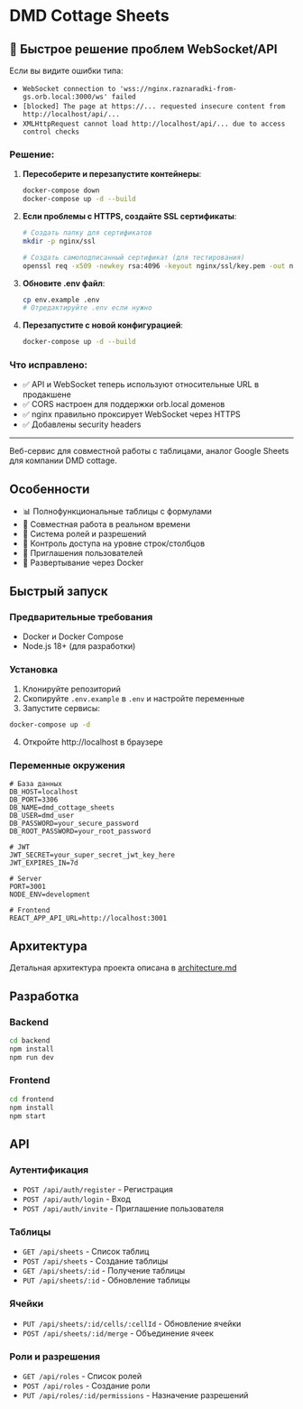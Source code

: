 # DMD Cottage Sheets

## 🔧 Быстрое решение проблем WebSocket/API

Если вы видите ошибки типа:
- `WebSocket connection to 'wss://nginx.raznaradki-from-gs.orb.local:3000/ws' failed`
- `[blocked] The page at https://... requested insecure content from http://localhost/api/...`
- `XMLHttpRequest cannot load http://localhost/api/... due to access control checks`

### Решение:

1. **Пересоберите и перезапустите контейнеры**:
   ```bash
   docker-compose down
   docker-compose up -d --build
   ```

2. **Если проблемы с HTTPS, создайте SSL сертификаты**:
   ```bash
   # Создать папку для сертификатов
   mkdir -p nginx/ssl
   
   # Создать самоподписанный сертификат (для тестирования)
   openssl req -x509 -newkey rsa:4096 -keyout nginx/ssl/key.pem -out nginx/ssl/cert.pem -days 365 -nodes -subj "/C=RU/ST=Moscow/L=Moscow/O=DMD/CN=nginx.raznaradki-from-gs.orb.local"
   ```

3. **Обновите .env файл**:
   ```bash
   cp env.example .env
   # Отредактируйте .env если нужно
   ```

4. **Перезапустите с новой конфигурацией**:
   ```bash
   docker-compose up -d --build
   ```

### Что исправлено:
- ✅ API и WebSocket теперь используют относительные URL в продакшене
- ✅ CORS настроен для поддержки orb.local доменов
- ✅ nginx правильно проксирует WebSocket через HTTPS
- ✅ Добавлены security headers

---

Веб-сервис для совместной работы с таблицами, аналог Google Sheets для компании DMD cottage.

## Особенности

- 📊 Полнофункциональные таблицы с формулами
- 👥 Совместная работа в реальном времени
- 🔐 Система ролей и разрешений
- 🎯 Контроль доступа на уровне строк/столбцов
- 📧 Приглашения пользователей
- 🐳 Развертывание через Docker

## Быстрый запуск

### Предварительные требования
- Docker и Docker Compose
- Node.js 18+ (для разработки)

### Установка

1. Клонируйте репозиторий
2. Скопируйте `.env.example` в `.env` и настройте переменные
3. Запустите сервисы:

```bash
docker-compose up -d
```

4. Откройте http://localhost в браузере

### Переменные окружения

```env
# База данных
DB_HOST=localhost
DB_PORT=3306
DB_NAME=dmd_cottage_sheets
DB_USER=dmd_user
DB_PASSWORD=your_secure_password
DB_ROOT_PASSWORD=your_root_password

# JWT
JWT_SECRET=your_super_secret_jwt_key_here
JWT_EXPIRES_IN=7d

# Server
PORT=3001
NODE_ENV=development

# Frontend
REACT_APP_API_URL=http://localhost:3001
```

## Архитектура

Детальная архитектура проекта описана в [architecture.md](./architecture.md)

## Разработка

### Backend
```bash
cd backend
npm install
npm run dev
```

### Frontend
```bash
cd frontend
npm install
npm start
```

## API

### Аутентификация
- `POST /api/auth/register` - Регистрация
- `POST /api/auth/login` - Вход
- `POST /api/auth/invite` - Приглашение пользователя

### Таблицы
- `GET /api/sheets` - Список таблиц
- `POST /api/sheets` - Создание таблицы
- `GET /api/sheets/:id` - Получение таблицы
- `PUT /api/sheets/:id` - Обновление таблицы

### Ячейки
- `PUT /api/sheets/:id/cells/:cellId` - Обновление ячейки
- `POST /api/sheets/:id/merge` - Объединение ячеек

### Роли и разрешения
- `GET /api/roles` - Список ролей
- `POST /api/roles` - Создание роли
- `PUT /api/roles/:id/permissions` - Назначение разрешений 